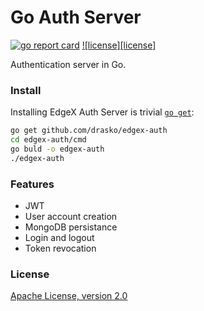 # Go Auth Server
[![go report card][grc-badge]][grc-url]
[![license][license]](LICENSE)

Authentication server in Go.

### Install
Installing EdgeX Auth Server is trivial [`go get`](https://golang.org/cmd/go/):
```bash
go get github.com/drasko/edgex-auth
cd edgex-auth/cmd
go buld -o edgex-auth
./edgex-auth
```

### Features
- JWT
- User account creation
- MongoDB persistance
- Login and logout
- Token revocation

### License
[Apache License, version 2.0](LICENSE)

[grc-badge]: https://goreportcard.com/badge/github.com/drasko/edgex-auth
[grc-url]: https://goreportcard.com/report/github.com/drasko/edgex-auth
